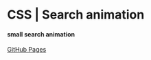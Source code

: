 # CSS | Search animation

#### small search animation

[GitHub Pages](https://slave-of-the-code.github.io/css-search-animation/)
